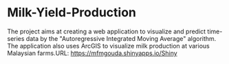 # Milk-Yield-Production
The project aims at creating a web application to visualize and predict time-series data by the "Autoregressive Integrated Moving Average" algorithm. The application also uses ArcGIS to visualize milk production at various Malaysian farms.URL: https://mfmgouda.shinyapps.io/Shiny
